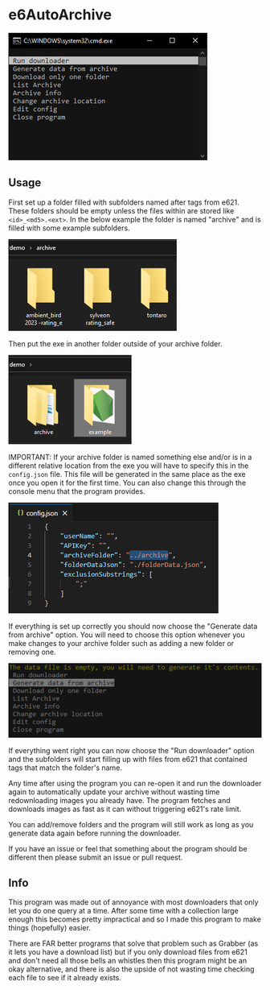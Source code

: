 # e6AutoArchive

![Screenshot](images/image.png)


## Usage

First set up a folder filled with subfolders named after tags from e621. These folders should be empty unless the files within are stored like `<id>_<md5>.<ext>`. In the below example the folder is named "archive" and is filled with some example subfolders.

![Screenshot](images/Pasted%20image%2020230530171713.png)


Then put the exe in another folder outside of your archive folder.

![Screenshot](images/Pasted%20image%2020230530172105.png)


IMPORTANT: If your archive folder is named something else and/or is in a different relative location from the exe you will have to specify this in the `config.json` file. This file will be generated in the same place as the exe once you open it for the first time. You can also change this through the console menu that the program provides.

![Screenshot](images/Pasted%20image%2020230530172800.png)


If everything is set up correctly you should now choose the "Generate data from archive" option. You will need to choose this option whenever you make changes to your archive folder such as adding a new folder or removing one.

![Screenshot](images/Capture1.png)


If everything went right you can now choose the "Run downloader" option and the subfolders will start filling up with files from e621 that contained tags that match the folder's name.

Any time after using the program you can re-open it and run the downloader again to automatically update your archive without wasting time redownloading images you already have.
The program fetches and downloads images as fast as it can without triggering e621's rate limit.

You can add/remove folders and the program will still work as long as you generate data again before running the downloader.

If you have an issue or feel that something about the program should be different then please submit an issue or pull request.


## Info

This program was made out of annoyance with most downloaders that only let you do one query at a time. After some time with a collection large enough this becomes pretty impractical and so I made this program to make things (hopefully) easier.

There are FAR better programs that solve that problem such as Grabber (as it lets you have a download list) but if you only download files from e621 and don't need all those bells an whistles then this program might be an okay alternative, and there is also the upside of not wasting time checking each file to see if it already exists.